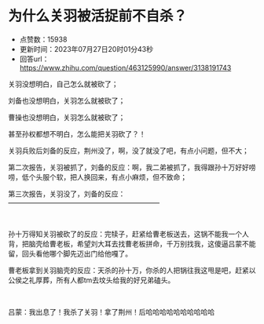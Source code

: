 # 为什么关羽被活捉前不自杀？
- 点赞数：15938
- 更新时间：2023年07月27日20时01分43秒
- 回答url：https://www.zhihu.com/question/463125990/answer/3138191743
<body>
 <p data-pid="KnKtQB0R">关羽没想明白，自己怎么就被砍了；</p>
 <p data-pid="VOG3PjXN">刘备也没想明白，关羽怎么就被砍了；</p>
 <p data-pid="U03t4Igr">曹操也没想明白，关羽怎么就被砍了；</p>
 <p data-pid="exO9MB4D">甚至孙权都想不明白，怎么能把关羽砍了？！</p>
 <p data-pid="_GvuyAsZ">关羽兵败后刘备的反应，荆州没了，啊，没了就没了吧，有点小问题，但不大；</p>
 <p data-pid="B7p2gO1Y">第二次报告，关羽被抓了，刘备的反应：啊，我二弟被抓了，我得跟孙十万好好唠唠，低个头服个软，把人换回来，有点小麻烦，但不致命；</p>
 <p data-pid="klq5pC9O">第三次报告，关羽没了，刘备的反应：——————————————————————</p>
 <p class="ztext-empty-paragraph"><br></p>
 <p data-pid="BrYnVTYQ">孙十万得知关羽被砍了的反应：完犊子，赶紧给曹老板送去，这锅不能我一个人背，把脑壳给曹老板，希望刘大耳去找曹老板拼命，千万别找我，这傻逼吕蒙不能留，回头看他哪个脚先迈出门给他嘎了。</p>
 <p data-pid="zz30nD-b">曹老板拿到关羽脑壳的反应：天杀的孙十万，你杀的人把锅往我这甩是吧，赶紧以公侯之礼厚葬，所有人都tm去坟头给我的好兄弟磕头。</p>
 <p class="ztext-empty-paragraph"><br></p>
 <p data-pid="ijw3Wjin">吕蒙：我出息了！我杀了关羽！拿了荆州！后哈哈哈哈哈哈哈哈哈哈</p>
</body>